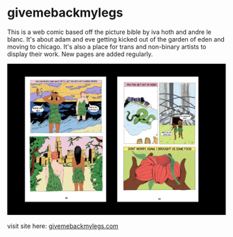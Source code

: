 # givemebackmylegs

This is a web comic based off the picture bible by iva hoth and andre le blanc. It's about adam and eve getting kicked out of the garden of eden and moving to chicago. It's also a place for trans and non-binary artists to display their work. New pages are added regularly.

![screenshot](images/readme-screenshot.png)

visit site here: [givemebackmylegs.com](http://givemebackmylegs.com/)
